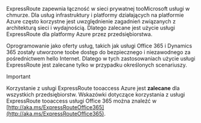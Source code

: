 ExpressRoute zapewnia łączność w sieci prywatnej tooMicrosoft usługi w chmurze. Dla usług infrastruktury i platformy działających na platformie Azure często korzystne jest uwzględnienie zagadnień związanych z architekturą sieci i wydajnością. Dlatego zalecane jest użycie usługi ExpressRoute dla platformy Azure przez przedsiębiorstwa.

Oprogramowanie jako oferty usług, takich jak usługi Office 365 i Dynamics 365 zostały utworzone toobe dostęp do bezpiecznego i niezawodnego za pośrednictwem hello Internet.  Dlatego w tych zastosowaniach użycie usługi ExpressRoute jest zalecane tylko w przypadku określonych scenariuszy.

> [!IMPORTANT]
> Korzystanie z usługi ExpressRoute tooaccess Azure jest **zalecane** dla wszystkich przedsiębiorstw. Wskazówki dotyczące korzystania z usługi ExpressRoute tooaccess usługi Office 365 można znaleźć w [http://aka.ms/ExpressRouteOffice365](http://aka.ms/ExpressRouteOffice365).
> 
> 

